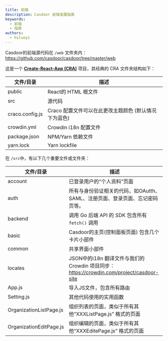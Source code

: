 ```yaml
---
title: 前端
description: Casdoor 前端发展指南
keywords:
  - 前端
  - 指南
authors:
  - hsluoyz
---
```


Casdoor的前端源代码在 `/web` 文件夹内：https://github.com/casdoor/casdoor/tree/master/web

这是一个 [**Create-React-App (CRA)**](https://create-react-app.dev/) 项目，其经典的 CRA 文件夹结构如下：

| 文件/目录           | 描述                              |
| --------------- | ------------------------------- |
| public          | React的 HTML 根文件                 |
| src             | 源代码                             |
| craco.config.js | Craco 配置文件可以在此更改主题颜色 (默认情况下为蓝色) |
| crowdin.yml     | Crowdin i18n 配置文件               |
| package.json    | NPM/Yarn 依赖文件                   |
| yarn.lock       | Yarn lockfile                   |

在 `/src`中，有以下几个重要文件或文件夹：

| 文件/目录                   | 描述                                                                        |
| ----------------------- | ------------------------------------------------------------------------- |
| account                 | 已登录用户的“个人资料”页面                                                            |
| auth                    | 所有与身份验证相关的代码，如OAutth、SAML、注册页面、登录页面、忘记密码页等。                               |
| backend                 | 调用 Go 后端 API 的 SDK 包含所有 `fetch()` 调用                                      |
| basic                   | Casdoor的主页(控制面板页面) 包含几个卡片小部件                                              |
| common                  | 共享界面小部件                                                                   |
| locales                 | JSON中的i18n 翻译文件与我们的 Crowdin 项目同步：https://crowdin.com/project/casdoor-site |
| App.js                  | 导入JS文件，包含所有路由                                                             |
| Setting.js              | 其他代码使用的实用函数                                                               |
| OrganizationListPage.js | 组织列表的页面，类似于所有其他“XXXListPage.js” 格式的页面                                     |
| OrganizationEditPage.js | 组织编辑的页面，类似于所有其他“XXXEditePage.js” 格式的页面                                    |
